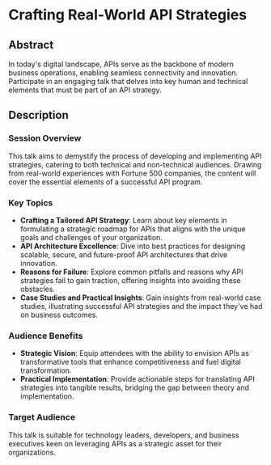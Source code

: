 # Crafting Real-World API Strategies

## Abstract

In today's digital landscape, APIs serve as the backbone of modern business operations, enabling seamless connectivity and innovation. Participate in an engaging talk that delves into key human and technical elements that must be part of an API strategy.

## Description

### Session Overview

This talk aims to demystify the process of developing and implementing API strategies, catering to both technical and non-technical audiences. Drawing from real-world experiences with Fortune 500 companies, the content will cover the essential elements of a successful API program.

### Key Topics

- **Crafting a Tailored API Strategy**: Learn about key elements in formulating a strategic roadmap for APIs that aligns with the unique goals and challenges of your organization.
- **API Architecture Excellence**: Dive into best practices for designing scalable, secure, and future-proof API architectures that drive innovation.
- **Reasons for Failure**: Explore common pitfalls and reasons why API strategies fail to gain traction, offering insights into avoiding these obstacles.
- **Case Studies and Practical Insights**: Gain insights from real-world case studies, illustrating successful API strategies and the impact they've had on business outcomes.

### Audience Benefits

- **Strategic Vision**: Equip attendees with the ability to envision APIs as transformative tools that enhance competitiveness and fuel digital transformation.
- **Practical Implementation**: Provide actionable steps for translating API strategies into tangible results, bridging the gap between theory and implementation.

### Target Audience

This talk is suitable for technology leaders, developers, and business executives keen on leveraging APIs as a strategic asset for their organizations.
